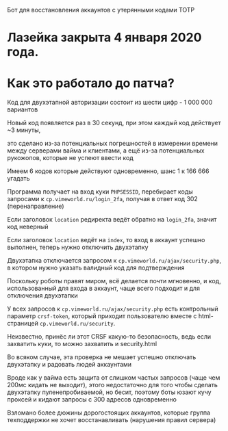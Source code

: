 Бот для восстановления аккаунтов с утерянными кодами TOTP

# Лазейка закрыта 4 января 2020 года.

# Как это работало до патча?
Код для двухэтапной авторизации состоит из шести цифр - 1 000 000 вариантов

Новый код появляется раз в 30 секунд, при этом каждый код действует ~3 минуты,

это сделано из-за потенциальных погрешностей в измерении времени между серверами вайма и клиентами, а ещё из-за потенциальных рукожопов, которые не успеют ввести код

Имеем 6 кодов которые действуют одновременно, шанс 1 к 166 666 угадать

Программа получает на вход куки `PHPSESSID`, перебирает коды запросами к `cp.vimeworld.ru/login_2fa`, получая в ответ код 302 (перенаправление)

Если заголовок `location` редиректа ведёт обратно на `login_2fa`, значит код неверный

Если заголовок `location` ведёт на `index`, то вход в аккаунт успешно выполнен, теперь нужно отключить двухэтапку

Двухэтапка отключается запросом к `cp.vimeworld.ru/ajax/security.php`, в котором нужно указать валидный код для подтверждения

Поскольку роботы правят миром, всё делается почти мгновенно, и код, использованный для входа в аккаунт, чаще всего подходит и для отключения двухэтапки

У всех запросов к `cp.vimeworld.ru/ajax/security.php` есть контрольный параметр `crsf-token`, который приходит пользователю вместе с html-страницей `cp.vimeworld.ru/security`.

Неизвестно, принёс ли этот CRSF какую-то безопасность, ведь если захватить куки, то можно захватить и security.html

Во всяком случае, эта проверка не мешает успешно отключать двухэтапку и радовать людей аккаунтами

Вроде как у вайма есть защита от слишком частых запросов (чаще чем 200мс кидать не выходит), этого недостаточно для того чтобы сделать двухэтапку пуленепробиваемой, но бесит, поэтому боты юзают кучу проксей и кидают запросы с 300 адресов одновременно

Взломано более дюжины дорогостоящих аккаунтов, которые группа техподдержки не хочет восстанавливать (нарушения правил сервера)
